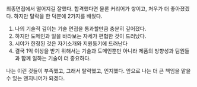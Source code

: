 최종면접에서 떨어지길 잘했다. 합격했다면 물론 커리어가 쌓이고, 처우가 더 좋아졌겠다.
하지만 탈락을 한 덕분에 2가지를 배웠다.
1. 나의 기술적 깊이는 기술 면접을 통과할만큼 충분히 깊어졌다.
2. 하지만 도메인과 일을 바라보는 자세가 편협한 것이 드러났다.
3. 시야가 한정된 것은 자기소개와 지원동기에 드러난다
4. 결국 1억 이상을 받기 위해서는 기술과 도메인뿐만 아니라 제품의 방향성과 팀원들과 함꼐 일하는 기술이 더 중요하다.

나는 이런 것들이 부족했고, 그래서 탈락했고, 인지했다.
앞으로 나는 더 큰 책임을 맡을 수 있는 엔지니어가 되겠다.
